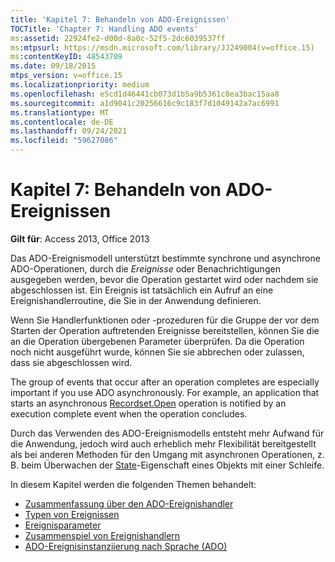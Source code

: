 ```yaml
---
title: 'Kapitel 7: Behandeln von ADO-Ereignissen'
TOCTitle: 'Chapter 7: Handling ADO events'
ms:assetid: 22924fe2-d00d-8a0c-52f5-2dc6039537ff
ms:mtpsurl: https://msdn.microsoft.com/library/JJ249004(v=office.15)
ms:contentKeyID: 48543709
ms.date: 09/18/2015
mtps_version: v=office.15
ms.localizationpriority: medium
ms.openlocfilehash: e5cd1d46441cb073d1b5a9b5361c8ea3bac15aa8
ms.sourcegitcommit: a1d9041c20256616c9c183f7d1049142a7ac6991
ms.translationtype: MT
ms.contentlocale: de-DE
ms.lasthandoff: 09/24/2021
ms.locfileid: "59627086"
---
```

# <a name="chapter-7-handling-ado-events"></a>Kapitel 7: Behandeln von ADO-Ereignissen

**Gilt für**: Access 2013, Office 2013

Das ADO-Ereignismodell unterstützt bestimmte synchrone und asynchrone ADO-Operationen, durch die *Ereignisse* oder Benachrichtigungen ausgegeben werden, bevor die Operation gestartet wird oder nachdem sie abgeschlossen ist. Ein Ereignis ist tatsächlich ein Aufruf an eine Ereignishandlerroutine, die Sie in der Anwendung definieren.

Wenn Sie Handlerfunktionen oder -prozeduren für die Gruppe der vor dem Starten der Operation auftretenden Ereignisse bereitstellen, können Sie die an die Operation übergebenen Parameter überprüfen. Da die Operation noch nicht ausgeführt wurde, können Sie sie abbrechen oder zulassen, dass sie abgeschlossen wird.

The group of events that occur after an operation completes are especially important if you use ADO asynchronously. For example, an application that starts an asynchronous [Recordset.Open](open-method-ado-recordset.md) operation is notified by an execution complete event when the operation concludes.

Durch das Verwenden des ADO-Ereignismodells entsteht mehr Aufwand für die Anwendung, jedoch wird auch erheblich mehr Flexibilität bereitgestellt als bei anderen Methoden für den Umgang mit asynchronen Operationen, z. B. beim Überwachen der [State](state-property-ado.md)-Eigenschaft eines Objekts mit einer Schleife.

In diesem Kapitel werden die folgenden Themen behandelt:

- [Zusammenfassung über den ADO-Ereignishandler](ado-event-handler-summary.md)
- [Typen von Ereignissen](types-of-events.md)
- [Ereignisparameter](event-parameters.md)
- [Zusammenspiel von Ereignishandlern](how-event-handlers-work-together.md)
- [ADO-Ereignisinstanziierung nach Sprache (ADO)](ado-event-instantiation-by-language-ado.md)
